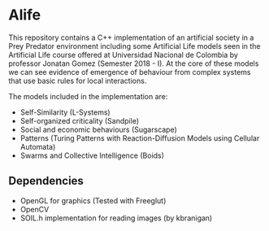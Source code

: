 # Alife

This repository contains a C++ implementation of an artificial society in a Prey Predator environment including some Artificial Life models seen in the Artificial Life course offered at Universidad Nacional de Colombia by professor Jonatan Gomez (Semester 2018 - I). At the core of these models we can see evidence of emergence of behaviour from complex systems that use basic rules for local interactions.

The models included in the implementation are:

- Self-Similarity (L-Systems)
- Self-organized criticality (Sandpile)
- Social and economic behaviours (Sugarscape)
- Patterns (Turing Patterns with Reaction-Diffusion Models using Cellular Automata)
- Swarms and Collective Intelligence (Boids)

## Dependencies

- OpenGL for graphics (Tested with Freeglut)
- OpenCV
- SOIL.h implementation for reading images (by kbranigan)
